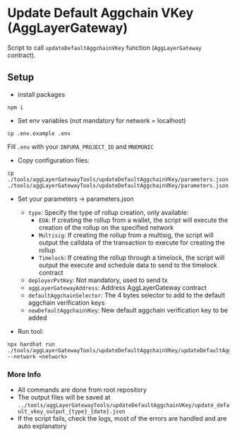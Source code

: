 # Update Default Aggchain VKey (AggLayerGateway)
Script to call `updateDefaultAggchainVKey` function (`AggLayerGateway` contract).

## Setup
- install packages
```
npm i
```

- Set env variables (not mandatory for network = localhost)
````
cp .env.example .env
````

Fill `.env` with your `INFURA_PROJECT_ID` and `MNEMONIC`

-   Copy configuration files:
```
cp ./tools/aggLayerGatewayTools/updateDefaultAggchainVKey/parameters.json.example ./tools/aggLayerGatewayTools/updateDefaultAggchainVKey/parameters.json
```

-  Set your parameters -> parameters.json
    - `type`: Specify the type of rollup creation, only available:
        - `EOA`: If creating the rollup from a wallet, the script will execute the creation of the rollup on the specified network
        - `Multisig`: If creating the rollup from a multisig, the script will output the calldata of the transaction to execute for creating the rollup
        - `Timelock`: If creating the rollup through a timelock, the script will output the execute and schedule data to send to the timelock contract
    - `deployerPvtKey`: Not mandatory, used to send tx
    - `aggLayerGatewayAddress`: Address AggLayerGateway contract
    - `defaultAggchainSelector`: The 4 bytes selector to add to the default aggchain verification keys
    - `newDefaultAggchainVKey`: New default aggchain verification key to be added

-  Run tool:
```
npx hardhat run ./tools/aggLayerGatewayTools/updateDefaultAggchainVKey/updateDefaultAggchainVKey.ts --network <network>
```

### More Info
- All commands are done from root repository
- The output files will be saved at `../tools/aggLayerGatewayTools/updateDefaultAggchainVKey/update_default_vkey_output_{type}_{date}.json`
- If the script fails, check the logs, most of the errors are handled and are auto explanatory